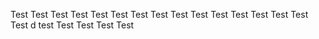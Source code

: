 
Test
Test
Test
Test
Test
Test
Test
Test
Test
Test
Test
Test
Test
Test
Test
Test
d
test
Test
Test
Test
Test
